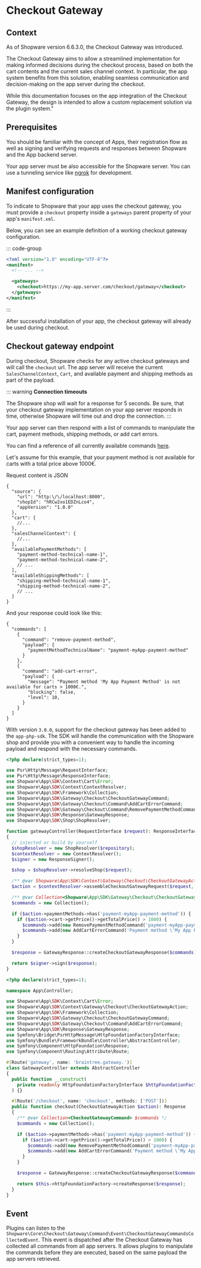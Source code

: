 # Checkout Gateway

## Context

As of Shopware version 6.6.3.0, the Checkout Gateway was introduced.

The Checkout Gateway aims to allow a streamlined implementation for making informed decisions during the checkout process, based on both the cart contents and the current sales channel context.
In particular, the app system benefits from this solution, enabling seamless communication and decision-making on the app server during the checkout.

While this documentation focuses on the app integration of the Checkout Gateway, the design is intended to allow a custom replacement solution via the plugin system."

## Prerequisites

You should be familiar with the concept of Apps, their registration flow as well as signing and verifying requests and responses between Shopware and the App backend server.

<PageRef page="../../app-base-guide.md" title="App base guide" />

Your app server must be also accessible for the Shopware server.
You can use a tunneling service like [ngrok](https://ngrok.com/) for development.

## Manifest configuration

To indicate to Shopware that your app uses the checkout gateway, you must provide a `checkout` property inside a `gateways` parent property of your app's `manifest.xml`.

Below, you can see an example definition of a working checkout gateway configuration.

::: code-group

```xml [manifest.xml]
<?xml version="1.0" encoding="UTF-8"?>
<manifest>
  <!-- ... -->

  <gateways>
    <checkout>https://my-app.server.com/checkout/gateway</checkout>
  </gateways>
</manifest>
```

:::

After successful installation of your app, the checkout gateway will already be used during checkout.

## Checkout gateway endpoint

During checkout, Shopware checks for any active checkout gateways and will call the `checkout` url.
The app server will receive the current `SalesChannelContext`, `Cart`, and available payment and shipping methods as part of the payload.

::: warning
**Connection timeouts**

The Shopware shop will wait for a response for 5 seconds.
Be sure, that your checkout gateway implementation on your app server responds in time, otherwise Shopware will time out and drop the connection.
:::

Your app server can then respond with a list of commands to manipulate the cart, payment methods, shipping methods, or add cart errors.

You can find a reference of all currently available commands [here](./command-reference.md).

Let's assume for this example, that your payment method is not available for carts with a total price above 1000€.

<Tabs>

<Tab title="HTTP">

Request content is JSON

```json5
{
  "source": {
    "url": "http:\/\/localhost:8000",
    "shopId": "hRCw2xo1EDZnLco4",
    "appVersion": "1.0.0"
  },
  "cart": {
    //...
  },
  "salesChannelContext": {
    //...
  },
  "availablePaymentMethods": [
    "payment-method-technical-name-1",
    "payment-method-technical-name-2",
    // ...
  ],
  "availableShippingMethods": [
    "shipping-method-technical-name-1",
    "shipping-method-technical-name-2",
    // ...
  ]
}
```

And your response could look like this:

```json5
{
  "commands": [
    {
      "command": "remove-payment-method",
      "payload": {
        "paymentMethodTechnicalName": "payment-myApp-payment-method"
      }
    },
    {
      "command": "add-cart-error",
      "payload": {
        "message": "Payment method 'My App Payment Method' is not available for carts > 1000€.",
        "blocking": false,
        "level": 10,
      }
    }
  ]
}
```

</Tab>

<Tab title="App PHP SDK">

With version `3.0.0`, support for the checkout gateway has been added to the `app-php-sdk`.
The SDK will handle the communication with the Shopware shop and provide you with a convenient way to handle the incoming payload and respond with the necessary commands.

```php
<?php declare(strict_types=1);

use Psr\Http\Message\RequestInterface;
use Psr\Http\Message\ResponseInterface;
use Shopware\App\SDK\Context\Cart\Error;
use Shopware\App\SDK\Context\ContextResolver;
use Shopware\App\SDK\Framework\Collection;
use Shopware\App\SDK\Gateway\Checkout\CheckoutGatewayCommand;
use Shopware\App\SDK\Gateway\Checkout\Command\AddCartErrorCommand;
use Shopware\App\SDK\Gateway\Checkout\Command\RemovePaymentMethodCommand;
use Shopware\App\SDK\Response\GatewayResponse;
use Shopware\App\SDK\Shop\ShopResolver;

function gatewayController(RequestInterface $request): ResponseInterface
{
  // injected or build by yourself
  $shopResolver = new ShopResolver($repository);
  $contextResolver = new ContextResolver();
  $signer = new ResponseSigner();

  $shop = $shopResolver->resolveShop($request);

  /** @var Shopware\App\SDK\Context\Gateway\Checkout\CheckoutGatewayAction $action */
  $action = $contextResolver->assembleCheckoutGatewayRequest($request, $shop);

  /** @var Collection<Shopware\App\SDK\Gateway\Checkout\CheckoutGatewayCommand> $commands */
  $commands = new Collection();

  if ($action->paymentMethods->has('payment-myApp-payment-method')) {
    if ($action->cart->getPrice()->getTotalPrice() > 1000) {
      $commands->add(new RemovePaymentMethodCommand('payment-myApp-payment-method'));
      $commands->add(new AddCartErrorCommand('Payment method \'My App Payment Method\' is not available for carts > 1000€.', false, Error::LEVEL_WARNING));
    }
  }

  $response = GatewayResponse::createCheckoutGatewayResponse($commands);

  return $signer->sign($response);
}
```

</Tab>

<Tab title="Symfony Bundle">

```php
<?php declare(strict_types=1);

namespace App\Controller;

use Shopware\App\SDK\Context\Cart\Error;
use Shopware\App\SDK\Context\Gateway\Checkout\CheckoutGatewayAction;
use Shopware\App\SDK\Framework\Collection;
use Shopware\App\SDK\Gateway\Checkout\CheckoutGatewayCommand;
use Shopware\App\SDK\Gateway\Checkout\Command\AddCartErrorCommand;
use Shopware\App\SDK\Response\GatewayResponse;
use Symfony\Bridge\PsrHttpMessage\HttpFoundationFactoryInterface;
use Symfony\Bundle\FrameworkBundle\Controller\AbstractController;
use Symfony\Component\HttpFoundation\Response;
use Symfony\Component\Routing\Attribute\Route;

#[Route('gateway', name: 'braintree.gateway.')]
class GatewayController extends AbstractController
{
  public function __construct(
    private readonly HttpFoundationFactoryInterface $httpFoundationFactory
  ) {}

  #[Route('/checkout', name: 'checkout', methods: ['POST'])]
  public function checkout(CheckoutGatewayAction $action): Response
  {
    /** @var Collection<CheckoutGatewayCommand> $commands */
    $commands = new Collection();

    if ($action->paymentMethods->has('payment-myApp-payment-method')) {
      if ($action->cart->getPrice()->getTotalPrice() > 1000) {
        $commands->add(new RemovePaymentMethodCommand('payment-myApp-payment-method'));
        $commands->add(new AddCartErrorCommand('Payment method \'My App Payment Method\' is not available for carts > 1000€.', false, Error::LEVEL_WARNING));
      }
    }

    $response = GatewayResponse::createCheckoutGatewayResponse($commands);

    return $this->httpFoundationFactory->createResponse($response);
  }
}
```

</Tab>

</Tabs>

## Event

Plugins can listen to the `Shopware\Core\Checkout\Gateway\Command\Event\CheckoutGatewayCommandsCollectedEvent`.
This event is dispatched after the Checkout Gateway has collected all commands from all app servers.
It allows plugins to manipulate the commands before they are executed, based on the same payload the app servers retrieved.
